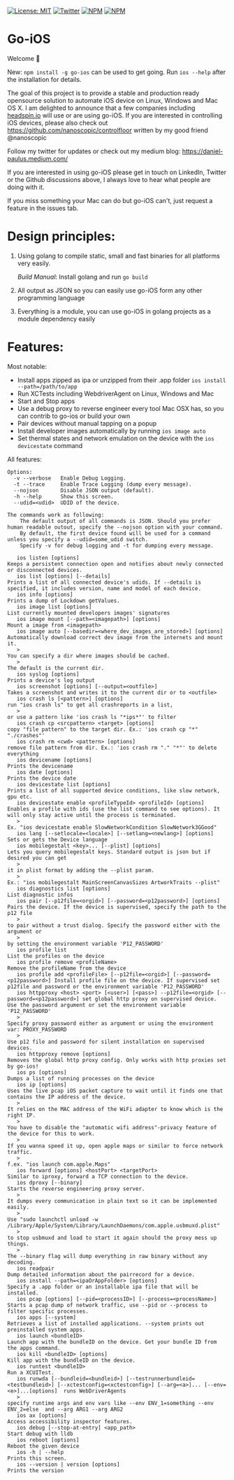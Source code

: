 [![License: MIT](https://img.shields.io/badge/License-MIT-yellow.svg)](https://opensource.org/licenses/MIT)
[![Twitter](https://img.shields.io/twitter/url/https/twitter.com/daniel1paulus.svg?style=social&label=Follow%20%40daniel1paulus)](https://twitter.com/daniel1paulus)
[![NPM](https://nodei.co/npm/go-ios.png?mini=true)](https://npmjs.org/package/go-ios)
[![NPM](https://img.shields.io/npm/dw/go-ios?style=flat-square)](https://npmjs.org/package/go-ios)
# Go-iOS
Welcome 👋

New: `npm install -g go-ios` can be used to get going. Run `ios --help` after the installation for details. 

The goal of this project is to provide a stable and production ready opensource solution to automate iOS device on Linux, Windows and Mac OS X. I am delighted to announce that a few companies including [headspin.io](https://www.headspin.io/) will use or are using go-iOS. 
If you are interested in controlling iOS devices, please also check out https://github.com/nanoscopic/controlfloor written by my good friend @nanoscopic 

Follow my twitter for updates or check out my medium blog: https://daniel-paulus.medium.com/

If you are interested in using go-iOS please get in touch on LinkedIn, Twitter or the Github discussions above, I always love to hear what people are doing with it. 

If you miss something your Mac can do but go-iOS can't, just request a feature in the issues tab.

# Design principles:
1. Using golang to compile static, small and fast binaries for all platforms very easily. 
   
   *Build Manual*: Install golang and run `go build`
2. All output as JSON so you can easily use go-iOS form any other programming language
3. Everything is a module, you can use go-iOS in golang projects as a module dependency easily

# Features:
 Most notable:
 - Install apps zipped as ipa or unzipped from their .app folder `ios install --path=/path/to/app`
 - Run XCTests including WebdriverAgent on Linux, Windows and Mac
 - Start and Stop apps
 - Use a debug proxy to reverse engineer every tool Mac OSX has, so you can contrib to go-ios or build      your own
 - Pair devices without manual tapping on a popup
 - Install developer images automatically by running `ios image auto`
 - Set thermal states and network emulation on the device with the `ios devicestate` command

All features:

```
Options:
  -v --verbose   Enable Debug Logging.
  -t --trace     Enable Trace Logging (dump every message).
  --nojson       Disable JSON output (default).
  -h --help      Show this screen.
  --udid=<udid>  UDID of the device.

The commands work as following:
	The default output of all commands is JSON. Should you prefer human readable outout, specify the --nojson option with your command.
	By default, the first device found will be used for a command unless you specify a --udid=some_udid switch.
	Specify -v for debug logging and -t for dumping every message.

   ios listen [options]                                               Keeps a persistent connection open and notifies about newly connected or disconnected devices.
   ios list [options] [--details]                                     Prints a list of all connected device's udids. If --details is specified, it includes version, name and model of each device.
   ios info [options]                                                 Prints a dump of Lockdown getValues.
   ios image list [options]                                           List currently mounted developers images' signatures
   ios image mount [--path=<imagepath>] [options]                     Mount a image from <imagepath>
   ios image auto [--basedir=<where_dev_images_are_stored>] [options] Automatically download correct dev image from the internets and mount it.
   >                                                                  You can specify a dir where images should be cached.
   >                                                                  The default is the current dir.
   ios syslog [options]                                               Prints a device's log output
   ios screenshot [options] [--output=<outfile>]                      Takes a screenshot and writes it to the current dir or to <outfile>
   ios crash ls [<pattern>] [options]                                 run "ios crash ls" to get all crashreports in a list,
   >                                                                  or use a pattern like 'ios crash ls "*ips*"' to filter
   ios crash cp <srcpattern> <target> [options]                       copy "file pattern" to the target dir. Ex.: 'ios crash cp "*" "./crashes"'
   ios crash rm <cwd> <pattern> [options]                             remove file pattern from dir. Ex.: 'ios crash rm "." "*"' to delete everything
   ios devicename [options]                                           Prints the devicename
   ios date [options]                                                 Prints the device date
   ios devicestate list [options]                                     Prints a list of all supported device conditions, like slow network, gpu etc.
   ios devicestate enable <profileTypeId> <profileId> [options]       Enables a profile with ids (use the list command to see options). It will only stay active until the process is terminated.
   >                                                                  Ex. "ios devicestate enable SlowNetworkCondition SlowNetwork3GGood"
   ios lang [--setlocale=<locale>] [--setlang=<newlang>] [options]    Sets or gets the Device language
   ios mobilegestalt <key>... [--plist] [options]                     Lets you query mobilegestalt keys. Standard output is json but if desired you can get
   >                                                                  it in plist format by adding the --plist param.
   >                                                                  Ex.: "ios mobilegestalt MainScreenCanvasSizes ArtworkTraits --plist"
   ios diagnostics list [options]                                     List diagnostic infos
   ios pair [--p12file=<orgid>] [--password=<p12password>] [options]  Pairs the device. If the device is supervised, specify the path to the p12 file
   >                                                                  to pair without a trust dialog. Specify the password either with the argument or
   >                                                                  by setting the environment variable 'P12_PASSWORD'
   ios profile list                                                   List the profiles on the device
   ios profile remove <profileName>                                   Remove the profileName from the device
   ios profile add <profileFile> [--p12file=<orgid>] [--password=<p12password>] Install profile file on the device. If supervised set p12file and password or the environment variable 'P12_PASSWORD'
   ios httpproxy <host> <port> [<user>] [<pass>] --p12file=<orgid> [--password=<p12password>] set global http proxy on supervised device. Use the password argument or set the environment variable 'P12_PASSWORD'
   >                                                                  Specify proxy password either as argument or using the environment var: PROXY_PASSWORD
   >                                                                  Use p12 file and password for silent installation on supervised devices.
   ios httpproxy remove [options]                                     Removes the global http proxy config. Only works with http proxies set by go-ios!
   ios ps [options]                                                   Dumps a list of running processes on the device
   ios ip [options]                                                   Uses the live pcap iOS packet capture to wait until it finds one that contains the IP address of the device.
   >                                                                  It relies on the MAC address of the WiFi adapter to know which is the right IP.
   >                                                                  You have to disable the "automatic wifi address"-privacy feature of the device for this to work.
   >                                                                  If you wanna speed it up, open apple maps or similar to force network traffic.
   >                                                                  f.ex. "ios launch com.apple.Maps"
   ios forward [options] <hostPort> <targetPort>                      Similar to iproxy, forward a TCP connection to the device.
   ios dproxy [--binary]                                              Starts the reverse engineering proxy server.
   >                                                                  It dumps every communication in plain text so it can be implemented easily.
   >                                                                  Use "sudo launchctl unload -w /Library/Apple/System/Library/LaunchDaemons/com.apple.usbmuxd.plist"
   >                                                                  to stop usbmuxd and load to start it again should the proxy mess up things.
   >                                                                  The --binary flag will dump everything in raw binary without any decoding.
   ios readpair                                                       Dump detailed information about the pairrecord for a device.
   ios install --path=<ipaOrAppFolder> [options]                      Specify a .app folder or an installable ipa file that will be installed.
   ios pcap [options] [--pid=<processID>] [--process=<processName>]   Starts a pcap dump of network traffic, use --pid or --process to filter specific processes.
   ios apps [--system]                                                Retrieves a list of installed applications. --system prints out preinstalled system apps.
   ios launch <bundleID>                                              Launch app with the bundleID on the device. Get your bundle ID from the apps command.
   ios kill <bundleID> [options]                                      Kill app with the bundleID on the device.
   ios runtest <bundleID>                                             Run a XCUITest.
   ios runwda [--bundleid=<bundleid>] [--testrunnerbundleid=<testbundleid>] [--xctestconfig=<xctestconfig>] [--arg=<a>]... [--env=<e>]...[options]  runs WebDriverAgents
   >                                                                  specify runtime args and env vars like --env ENV_1=something --env ENV_2=else  and --arg ARG1 --arg ARG2
   ios ax [options]                                                   Access accessibility inspector features.
   ios debug [--stop-at-entry] <app_path>                             Start debug with lldb
   ios reboot [options]                                               Reboot the given device
   ios -h | --help                                                    Prints this screen.
   ios --version | version [options]                                  Prints the version
```
